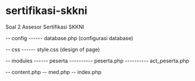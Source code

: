 # sertifikasi-skkni
Soal 2 Assesor Sertifikasi SKKNI

-- config 
------ database.php (configurasi database)

-- css 
------ style.css (design of page)

-- modules
------ peserta
---------- peserta.php
---------- act_peserta.php

-- content.php
-- med.php
-- index.php